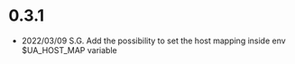 0.3.1
=====

- 2022/03/09 S.G. Add the possibility to set the host mapping inside env $UA_HOST_MAP variable
